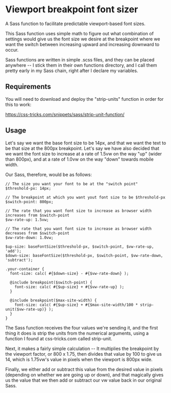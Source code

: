 # Viewport breakpoint font sizer
A Sass function to facilitate predictable viewport-based font sizes.

This Sass function uses simple math to figure out what combination of settings would give us the font size we desire at the breakpoint where we want the switch between increasing upward and increasing downward to occur.

Sass functions are written in simple .scss files, and they can be placed anywhere -- I stick them in their own functions directory, and I call them pretty early in my Sass chain, right after I declare my variables. 

## Requirements
You will need to download and deploy the "strip-units" function in order for this to work:

https://css-tricks.com/snippets/sass/strip-unit-function/

## Usage
Let's say we want the base font size to be 14px, and that we want the text to be that size at the 800px breakpoint.  Let's say we have also decided that we want the font size to increase at a rate of 1.5vw on the way "up" (wider than 800px), and at a rate of 1.0vw on the way "down" towards mobile width.

Our Sass, therefore, would be as follows:

```
// The size you want your font to be at the "switch point"
$threshold-px: 14px;

// The breakpoint at which you want yout font size to be $threshold-px
$switch-point: 800px;

// The rate that you want font size to increase as browser width increases from $switch-point
$vw-rate-up: 1.5vw;

// The rate that you want font size to increase as browser width decreases from $switch-point
$vw-rate-down: 1.0vw;

$up-size: baseFontSize($threshold-px, $switch-point, $vw-rate-up, 'add');
$down-size: baseFontSize($threshold-px, $switch-point, $vw-rate-down, 'subtract');

.your-container {
  font-size: calc( #{$down-size} - #{$vw-rate-down} );

  @include breakpoint($switch-point) {
    font-size: calc( #{$up-size} + #{$vw-rate-up} );
  }

  @include breakpoint($max-site-width) {
    font-size: calc( #{$up-size} + #{$max-site-width/100 * strip-unit($vw-rate-up)} );
  }
}
```

The Sass function receives the four values we're sending it, and the first thing it does is strip the units from the numerical arguments, using a function I found at css-tricks.com called strip-unit.

Next, it makes a fairly simple calculation -- It multiplies the breakpoint by the viewport factor, or 800 x 1.75, then divides that value by 100 to give us 14, which is 1.75vw's value in pixels when the viewport is 800px wide.

Finally, we either add or subtract this value from the desired value in pixels (depending on whether we are going up or down), and that magically gives us the value that we then add or subtract our vw value back in our original Sass.
